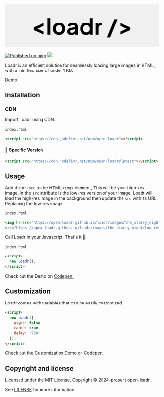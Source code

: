 <p align="center">
<img alt="Logo Banner" src="https://raw.githubusercontent.com/open-loadr/loadr/main/banner/banner.svg"/>
<br/>

[![Published on npm](https://img.shields.io/npm/v/open-loadr)](https://www.npmjs.com/package/open-loadr)
[![](https://data.jsdelivr.com/v1/package/npm/open-loadr/badge)](https://www.jsdelivr.com/package/npm/open-loadr)
<!--[![npm Downloads](https://img.shields.io/npm/dm/open-emojify?label=npm%20downloads)](https://npm-stat.com/charts.html?package=open-emojify)-->

<div align="left">Loadr is an efficient solution for seamlessly loading large images in HTML, with a minified size of under 1 KB.</div>
<div align="left">

[Demo](https://open-loadr.github.io/loadr/)  

## Installation

### CDN

Import Loadr using CDN.

```index.html```

```html
<script src="https://cdn.jsdelivr.net/npm/open-loadr"></script>
```

#### 🚧 Specific Version
```html
<script src="https://cdn.jsdelivr.net/npm/open-loadr@latest"></script>
```

## Usage
Add the ```hr-src``` to the HTML ```<img>``` element, This will be your high-res image. In the ```src``` attribute is the low-res version of your image. Loadr will load the high-res image in the background then update the ```src``` with its URL, Replacing the low-res image.

```index.html```

<!-- ```html
<img hr-src="/images/high_res.png" src="/images/low_res.png">
``` -->

```html
<img hr-src="https://open-loadr.github.io/loadr/images/the_starry_night/high_res.jpg" 
src="https://open-loadr.github.io/loadr/images/the_starry_night/low_res.png">
```

Call Loadr in your Javascript. That's it 🎉.

```index.html```

```html
<script>
  new Loadr();
</script>
```

Check out the Demo on [Codepen.](https://codepen.io/GreenestGoat/pen/yLdRzPN)

## Customization

Loadr comes with variables that can be easily customized.

```html
<script>
  new Loadr({
    async: false,
    cache: true,
    delay: '750'
  });
</script>
```

Check out the Customization Demo on [Codepen.](https://codepen.io/GreenestGoat/pen/BagqdNR)

## Copyright and license

Licensed under the MIT License, Copyright © 2024-present open-loadr.

See [LICENSE](https://github.com/open-loadr/loadr/blob/main/LICENSE) for more information.
